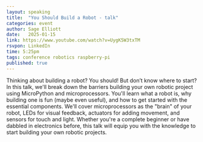 ```yaml
---
layout: speaking
title:  "You Should Build a Robot - talk"
categories: event
author: Sage Elliott
date:   2025-01-15
link: https://www.youtube.com/watch?v=UygK5W3txTM
rsvpon: LinkedIn
time: 5:25pm
tags: conference robotics raspberry-pi
published: true
---
```

Thinking about building a robot? You should! But don’t know where to start? In this talk, we'll break down the barriers building your own robotic project using MicroPython and microprocessors. You'll learn what a robot is, why building one is fun (maybe even useful), and how to get started with the essential components. We'll cover microprocessors as the "brain" of your robot, LEDs for visual feedback, actuators for adding movement, and sensors for touch and light.
Whether you're a complete beginner or have dabbled in electronics before, this talk will equip you with the knowledge to start building your own robotic projects.